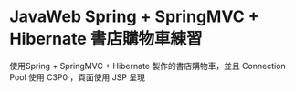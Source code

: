 # JavaWeb Spring + SpringMVC + Hibernate 書店購物車練習


使用Spring + SpringMVC + Hibernate 製作的書店購物車，並且 Connection Pool 使用 C3P0 ，頁面使用 JSP 呈現